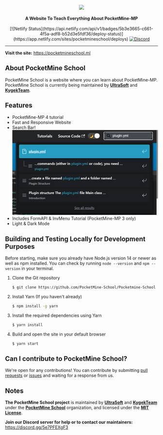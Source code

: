 <p align="center">
    <a href="https://pocketmineschool.ml"><img src="https://raw.githubusercontent.com/PocketMine-School/Pocketmine-School/master/static/img/pocketmineschool-ntp.png"></a><br><br>
    <b>A Website To Teach Everything About PocketMine-MP</b><br><br>
    [![Netlify Status](https://api.netlify.com/api/v1/badges/5b3e3665-c661-4f5a-adf8-b52d3e5fdf36/deploy-status)](https://app.netlify.com/sites/pocketmineschool/deploys)
    <a href="https://discord.gg/5e7PFEXgF3"><img alt="Discord" src="https://img.shields.io/discord/878969253955510342?label=Discord&style=flat-square"></a>
</p>

---

**Visit the site:** https://pocketmineschool.ml

## About PocketMine School

PocketMine School is a website where you can learn about PocketMine-MP. PocketMine School is currently being maintained by [**UltraSoft**](https://github.com/TeamUltraSoft) and [**KygekTeam**](https://github.com/KygekTeam).

## Features

- PocketMine-MP 4 tutorial
- Fast and Responsive Website
- Search Bar!\
  ![Search Bar](/static/img/searchbar.png)
- Includes FormAPI & InvMenu Tutorial (PocketMine-MP 3 only)
- Light & Dark Mode

## Building and Testing Locally for Development Purposes

Before starting, make sure you already have Node.js version 14 or newer as well as npm installed. You can check by running `node --version` and `npm --version` in your terminal.

1. Clone the Git repository
   ```bash
   $ git clone https://github.com/PocketMine-School/Pocketmine-School
   ```
2. Install Yarn (If you haven't already)
   ```bash
   $ npm install -g yarn
   ```
3. Install the required dependencies using Yarn
   ```bash
   $ yarn install
   ```
4. Build and open the site in your default browser
   ```bash
   $ yarn start
   ```

## Can I contribute to PocketMine School?

We're open for any contributions! You can contribute by submitting [pull requests](https://github.com/PocketMine-School/Pocketmine-School/pulls) or [issues](https://github.com/PocketMine-School/Pocketmine-School/issues) and waiting for a response from us.

## Notes

**The PocketMine School project** is maintained by [**UltraSoft**](https://github.com/TeamUltraSoft) and [**KygekTeam**](https://github.com/KygekTeam) under the [**PocketMine School**](https://github.com/PocketMine-School) organization, and licensed under the [**MIT License**](/LICENSE).

**Join our Discord server for help or to contact our maintainers:** https://discord.gg/5e7PFEXgF3


